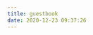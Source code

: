 ```yaml
---
title: guestbook
date: 2020-12-23 09:37:26
---
```

<div class="ds-recent-visitors" data-num-items="28" data-avatar-size="42" id="ds-recent-visitors"></div>